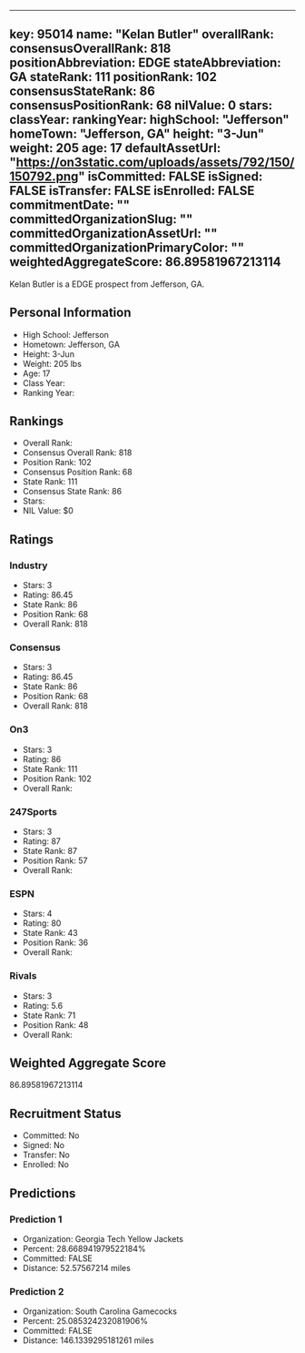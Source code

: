 ---
  key: 95014
  name: "Kelan Butler"
  overallRank: 
  consensusOverallRank: 818
  positionAbbreviation: EDGE
  stateAbbreviation: GA
  stateRank: 111
  positionRank: 102
  consensusStateRank: 86
  consensusPositionRank: 68
  nilValue: 0
  stars: 
  classYear: 
  rankingYear: 
  highSchool: "Jefferson"
  homeTown: "Jefferson, GA"
  height: "3-Jun"
  weight: 205
  age: 17
  defaultAssetUrl: "https://on3static.com/uploads/assets/792/150/150792.png"
  isCommitted: FALSE
  isSigned: FALSE
  isTransfer: FALSE
  isEnrolled: FALSE
  commitmentDate: ""
  committedOrganizationSlug: ""
  committedOrganizationAssetUrl: ""
  committedOrganizationPrimaryColor: ""
  weightedAggregateScore: 86.89581967213114
  ---
  
  Kelan Butler is a EDGE prospect from Jefferson, GA.
  
  ## Personal Information
  - High School: Jefferson
  - Hometown: Jefferson, GA
  - Height: 3-Jun
  - Weight: 205 lbs
  - Age: 17
  - Class Year: 
  - Ranking Year: 
  
  ## Rankings
  - Overall Rank: 
  - Consensus Overall Rank: 818
  - Position Rank: 102
  - Consensus Position Rank: 68
  - State Rank: 111
  - Consensus State Rank: 86
  - Stars: 
  - NIL Value: $0
  
  ## Ratings
  
  ### Industry
  - Stars: 3
  - Rating: 86.45
  - State Rank: 86
  - Position Rank: 68
  - Overall Rank: 818
  
  ### Consensus
  - Stars: 3
  - Rating: 86.45
  - State Rank: 86
  - Position Rank: 68
  - Overall Rank: 818
  
  ### On3
  - Stars: 3
  - Rating: 86
  - State Rank: 111
  - Position Rank: 102
  - Overall Rank: 
  
  ### 247Sports
  - Stars: 3
  - Rating: 87
  - State Rank: 87
  - Position Rank: 57
  - Overall Rank: 
  
  ### ESPN
  - Stars: 4
  - Rating: 80
  - State Rank: 43
  - Position Rank: 36
  - Overall Rank: 
  
  ### Rivals
  - Stars: 3
  - Rating: 5.6
  - State Rank: 71
  - Position Rank: 48
  - Overall Rank: 
  
  ## Weighted Aggregate Score
  86.89581967213114
  
  ## Recruitment Status
  - Committed: No
  - Signed: No
  - Transfer: No
  - Enrolled: No
  
  
  
  ## Predictions
  
  ### Prediction 1
  - Organization: Georgia Tech Yellow Jackets
  - Percent: 28.668941979522184%
  - Committed: FALSE
  - Distance: 52.57567214 miles
  
  ### Prediction 2
  - Organization: South Carolina Gamecocks
  - Percent: 25.085324232081906%
  - Committed: FALSE
  - Distance: 146.1339295181261 miles
  